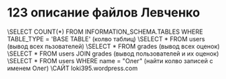 # 123 описание файлов Левченко
\\SELECT COUNT(*) FROM INFORMATION_SCHEMA.TABLES WHERE TABLE_TYPE = 'BASE TABLE' (колво таблиц)
\\SELECT * FROM users (вывод всех пьзователей)
\\SELECT * FROM grades (вывод всех оценок)
\\SELECT * FROM users JOIN grades (вывод пользователей и их оценок)
\\SELECT * FROM users WHERE name = "Олег" (найти колво записей с именем Олег)
\\САЙТ loki395.wordpress.com
